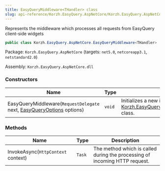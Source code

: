 ```yaml
---
title: EasyQueryMiddleware<THandler> class
slug: api-reference/Korzh.EasyQuery.AspNetCore/Korzh.EasyQuery.AspNetCore namespace/easyquerymiddleware-thandler--class
---
```



Represents the middleware which processes all requests from EasyQuery client-side widgets
```csharp
public class Korzh.EasyQuery.AspNetCore.EasyQueryMiddleware<THandler>

```
Package: `Korzh.EasyQuery.AspNetCore` (targets: `net5.0`, `netcoreapp3.1`, `netstandard2.0`)

Assembly: `Korzh.EasyQuery.AspNetCore.dll`

### Constructors

| Name | Type | Description | 
| --- | --- | --- | 
| EasyQueryMiddleware(`RequestDelegate` next, [EasyQueryOptions](/api-reference/korzh-easyquery/korzh-easyquery-services-namespace/easyqueryoptions-class) options) | `void` | Initializes a new instance of the [Korzh.EasyQuery.AspNetCore.EasyQueryMiddleware](/api-reference/korzh-easyquery-aspnetcore/korzh-easyquery-aspnetcore-namespace/easyquerymiddleware-class) class. | 


### Methods

| Name | Type | Description | 
| --- | --- | --- | 
| InvokeAsync(`HttpContext` context) | `Task` | The method which is called during the processing of incoming HTTP request. |